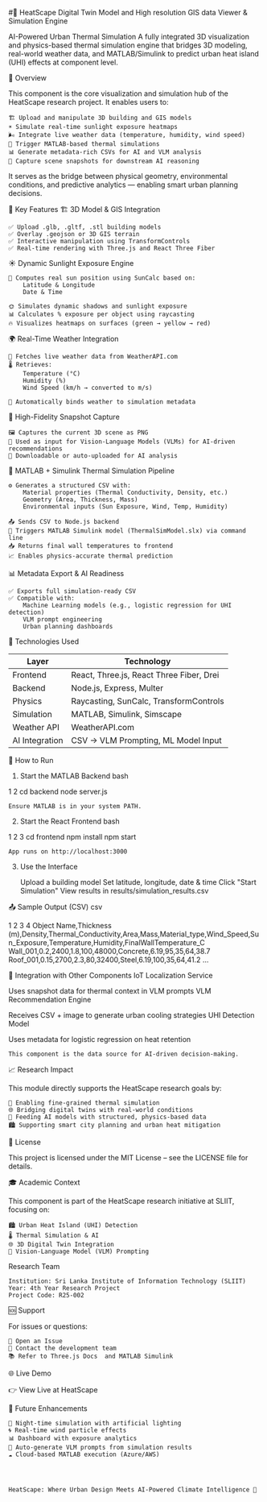 #🌇 HeatScape Digital Twin Model and High resolution GIS data Viewer & Simulation Engine

AI-Powered Urban Thermal Simulation
A fully integrated 3D visualization and physics-based thermal simulation engine that bridges 3D modeling, real-world weather data, and MATLAB/Simulink to predict urban heat island (UHI) effects at component level. 

🌟 Overview 

This component is the core visualization and simulation hub of the HeatScape research project. It enables users to: 

    🏗️ Upload and manipulate 3D building and GIS models
    ☀️ Simulate real-time sunlight exposure heatmaps
    🌬️ Integrate live weather data (temperature, humidity, wind speed)
    🧪 Trigger MATLAB-based thermal simulations
    📊 Generate metadata-rich CSVs for AI and VLM analysis
    📸 Capture scene snapshots for downstream AI reasoning
     

It serves as the bridge between physical geometry, environmental conditions, and predictive analytics — enabling smart urban planning decisions. 
 
🚀 Key Features 
🏗️ 3D Model & GIS Integration 

    ✅ Upload .glb, .gltf, .stl building models
    ✅ Overlay .geojson or 3D GIS terrain
    ✅ Interactive manipulation using TransformControls
    ✅ Real-time rendering with Three.js and React Three Fiber
     

☀️ Dynamic Sunlight Exposure Engine 

    🔅 Computes real sun position using SunCalc based on:
        Latitude & Longitude
        Date & Time
         
    🌞 Simulates dynamic shadows and sunlight exposure
    📊 Calculates % exposure per object using raycasting
    🔥 Visualizes heatmaps on surfaces (green → yellow → red)
     

🌍 Real-Time Weather Integration 

    📡 Fetches live weather data from WeatherAPI.com 
    🌡️ Retrieves:
        Temperature (°C)
        Humidity (%)
        Wind Speed (km/h → converted to m/s)
         
    🔄 Automatically binds weather to simulation metadata
     

📸 High-Fidelity Snapshot Capture 

    🖼️ Captures the current 3D scene as PNG
    🎯 Used as input for Vision-Language Models (VLMs) for AI-driven recommendations
    💾 Downloadable or auto-uploaded for AI analysis
     

🧪 MATLAB + Simulink Thermal Simulation Pipeline 

    ⚙️ Generates a structured CSV with:
        Material properties (Thermal Conductivity, Density, etc.)
        Geometry (Area, Thickness, Mass)
        Environmental inputs (Sun Exposure, Wind, Temp, Humidity)
         
    📤 Sends CSV to Node.js backend
    🤖 Triggers MATLAB Simulink model (ThermalSimModel.slx) via command line
    📥 Returns final wall temperatures to frontend
    📈 Enables physics-accurate thermal prediction
     

📊 Metadata Export & AI Readiness 

    ✅ Exports full simulation-ready CSV
    ✅ Compatible with:
        Machine Learning models (e.g., logistic regression for UHI detection)
        VLM prompt engineering
        Urban planning dashboards
	

🔧 Technologies Used

| Layer                      | Technology                                                              |
|-------------------------------|-------------------------------------------------------------------------------|
| Frontend     | React, Three.js, React Three Fiber, Drei     |
| Backend                    | Node.js, Express, Multer                                               |
| Physics                    | Raycasting, SunCalc, TransformControls                                           |
| Simulation     | MATLAB, Simulink, Simscape     |
| Weather API                   | WeatherAPI.com                                           |
| AI Integration                    | CSV → VLM Prompting, ML Model Input                                           |      
               	
	      
🚀 How to Run 
1. Start the MATLAB Backend 
bash
 
 
1
2
cd backend
node server.js
 
 

    Ensure MATLAB is in your system PATH. 
     

2. Start the React Frontend 
bash
 
 
1
2
3
cd frontend
npm install
npm start
 
 

    App runs on http://localhost:3000 
     

3. Use the Interface 

    Upload a building model
    Set latitude, longitude, date & time
    Click "Start Simulation"
    View results in results/simulation_results.csv
     

 
📤 Sample Output (CSV) 
csv
 
 
1
2
3
4
Object Name,Thickness (m),Density,Thermal_Conductivity,Area,Mass,Material_type,Wind_Speed,Sun_Exposure,Temperature,Humidity,FinalWallTemperature_C
Wall_001,0.2,2400,1.8,100,48000,Concrete,6.19,95,35,64,38.7
Roof_001,0.15,2700,2.3,80,32400,Steel,6.19,100,35,64,41.2
...
 
 
 
🤝 Integration with Other Components 
IoT Localization Service
	
Uses snapshot data for
thermal context
in VLM prompts
VLM Recommendation Engine
	
Receives
CSV + image
to generate
urban cooling strategies
UHI Detection Model
	
Uses metadata for
logistic regression
on heat retention
 
 

    This component is the data source for AI-driven decision-making. 
     

 
📈 Research Impact 

This module directly supports the HeatScape research goals by: 

    🔬 Enabling fine-grained thermal simulation
    🌐 Bridging digital twins with real-world conditions
    🤖 Feeding AI models with structured, physics-based data
    🏙️ Supporting smart city planning and urban heat mitigation
     

 
📄 License 

This project is licensed under the MIT License – see the LICENSE  file for details. 
 
🎓 Academic Context 

This component is part of the HeatScape research initiative at SLIIT, focusing on: 

    🏙️ Urban Heat Island (UHI) Detection
    🌡️ Thermal Simulation & AI
    🌐 3D Digital Twin Integration
    🤖 Vision-Language Model (VLM) Prompting
     

Research Team 

    Institution: Sri Lanka Institute of Information Technology (SLIIT)
    Year: 4th Year Research Project
    Project Code: R25-002
     

 
🆘 Support 

For issues or questions: 

    🐞 Open an Issue 
    📧 Contact the development team
    📚 Refer to Three.js Docs  and MATLAB Simulink 
     

 
🌐 Live Demo 

👉 View Live at HeatScape  
 
🌟 Future Enhancements 

    🌙 Night-time simulation with artificial lighting
    🌀 Real-time wind particle effects
    📊 Dashboard with exposure analytics
    🤖 Auto-generate VLM prompts from simulation results
    ☁️ Cloud-based MATLAB execution (Azure/AWS)
     

 

    HeatScape: Where Urban Design Meets AI-Powered Climate Intelligence 🌆 
     

